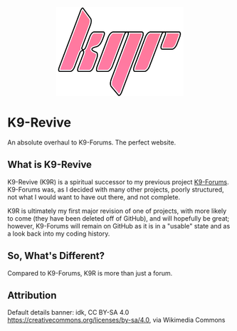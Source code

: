 <div align="center">
    <img src="./assets/icon.png" height="200" />
</div>

# K9-Revive

An absolute overhaul to K9-Forums. The perfect website.

## What is K9-Revive

K9-Revive (K9R) is a spiritual successor to my previous project <a href="https://github.com/CKAY-9/k9-forums">K9-Forums</a>. K9-Forums was, as I decided with many other projects, poorly structured, not what I would want to have out there, and not complete.

K9R is ultimately my first major revision of one of projects, with more likely to come (they have been deleted off of GitHub), and will hopefully be great; however, K9-Forums will remain on GitHub as it is in a "usable" state and as a look back into my coding history.

## So, What's Different?

Compared to K9-Forums, K9R is more than just a forum.

## Attribution

Default details banner: idk, CC BY-SA 4.0 <https://creativecommons.org/licenses/by-sa/4.0>, via Wikimedia Commons